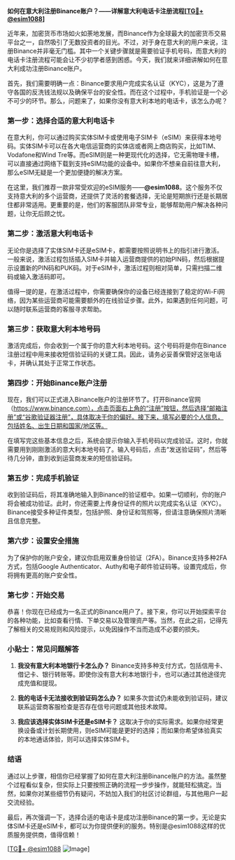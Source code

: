 **如何在意大利注册Binance账户？——详解意大利电话卡注册流程[[TG💪+ @esim1088](https://t.me/s/esim1088)]**

近年来，加密货币市场如火如荼地发展，而Binance作为全球最大的加密货币交易平台之一，自然吸引了无数投资者的目光。不过，对于身在意大利的用户来说，注册Binance并非毫无门槛。其中一个关键步骤就是需要验证手机号码，而意大利的电话卡注册流程可能会让不少初学者感到困惑。今天，我们就来详细讲解如何在意大利成功注册Binance账户。

首先，我们需要明确一点：Binance要求用户完成实名认证（KYC），这是为了遵守各国的反洗钱法规以及确保平台的安全性。而在这个过程中，手机验证是一个必不可少的环节。那么，问题来了，如果你没有意大利本地的电话卡，该怎么办呢？

### **第一步：选择合适的意大利电话卡**
在意大利，你可以通过购买实体SIM卡或使用电子SIM卡（eSIM）来获得本地号码。实体SIM卡可以在各大电信运营商的实体店或者网上商店购买，比如TIM、Vodafone和Wind Tre等。而eSIM则是一种更现代化的选择，它无需物理卡槽，可以直接通过网络下载到支持eSIM功能的设备中。如果你不想亲自前往意大利，那么eSIM无疑是一个更加便捷的解决方案。

在这里，我们推荐一款非常受欢迎的eSIM服务——**@esim1088**。这个服务不仅支持意大利的多个运营商，还提供了灵活的套餐选择，无论是短期旅行还是长期居住都非常适用。更重要的是，他们的客服团队非常专业，能够帮助用户解决各种问题，让你无后顾之忧。

### **第二步：激活意大利电话卡**
无论你是选择了实体SIM卡还是eSIM卡，都需要按照说明书上的指引进行激活。一般来说，激活过程包括插入SIM卡并输入运营商提供的初始PIN码，然后根据提示设置新的PIN码和PUK码。对于eSIM卡，激活过程则相对简单，只需扫描二维码或输入激活码即可。

值得一提的是，在激活过程中，你需要确保你的设备已经连接到了稳定的Wi-Fi网络，因为某些运营商可能需要额外的在线验证步骤。此外，如果遇到任何问题，可以随时联系运营商的客服寻求帮助。

### **第三步：获取意大利本地号码**
激活完成后，你会收到一个属于你的意大利本地号码。这个号码将是你在Binance注册过程中用来接收短信验证码的关键工具。因此，请务必妥善保管好这张电话卡，并确认其处于正常工作状态。

### **第四步：开始Binance账户注册**
现在，我们可以正式进入Binance账户的注册环节了。打开Binance官网（https://www.binance.com），点击页面右上角的“注册”按钮，然后选择“邮箱注册”或“谷歌验证器注册”，具体取决于你的偏好。接下来，填写必要的个人信息，包括姓名、出生日期和国家/地区等。

在填写完这些基本信息之后，系统会提示你输入手机号码以完成验证。这时，你就需要用到刚刚激活的意大利本地号码了。输入号码后，点击“发送验证码”，然后等待几分钟，直到收到运营商发来的短信验证码。

### **第五步：完成手机验证**
收到验证码后，将其准确地输入到Binance的验证框中。如果一切顺利，你的账户将会被成功验证。此时，你还需要上传身份证件的照片以完成实名认证（KYC）。Binance接受多种证件类型，包括护照、身份证和驾照等，但请注意确保照片清晰且信息完整。

### **第六步：设置安全措施**
为了保护你的账户安全，建议你启用双重身份验证（2FA）。Binance支持多种2FA方式，包括Google Authenticator、Authy和电子邮件验证码等。设置完成后，你将拥有更高的账户安全性。

### **第七步：开始交易**
恭喜！你现在已经成为一名正式的Binance用户了。接下来，你可以开始探索平台的各种功能，比如查看行情、下单交易以及管理资产等。当然，在此之前，记得先了解相关的交易规则和风险提示，以免因操作不当而造成不必要的损失。

### **小贴士：常见问题解答**
1. **我没有意大利本地银行卡怎么办？**
   Binance支持多种支付方式，包括信用卡、借记卡、银行转账等。即使你没有意大利本地银行卡，也可以通过其他途径完成充值和提现。

2. **我的电话卡无法接收到验证码怎么办？**
   如果多次尝试仍未能收到验证码，建议联系运营商客服检查是否存在信号问题或其他技术故障。

3. **我应该选择实体SIM卡还是eSIM卡？**
   这取决于你的实际需求。如果你经常更换设备或计划长期使用，则eSIM可能是更好的选择；而如果你希望体验真实的本地通话体验，则可以选择实体SIM卡。

### **结语**
通过以上步骤，相信你已经掌握了如何在意大利注册Binance账户的方法。虽然整个过程看似复杂，但实际上只要按照正确的流程一步步操作，就能轻松搞定。当然，如果你对某些细节仍有疑问，不妨加入我们的社区讨论群组，与其他用户一起交流经验。

最后，再次强调一下，选择合适的电话卡是成功注册Binance的第一步。无论是实体SIM卡还是eSIM卡，都可以为你提供便利的服务。特别是@esim1088这样的优质服务提供商，值得信赖！

[[TG💪+ @esim1088](https://t.me/s/esim1088) ![Image](https://i.postimg.cc/4NQfJmqS/Snipaste-2025-05-13-00-14-12.png)]